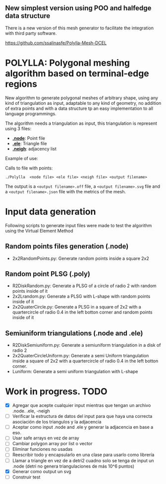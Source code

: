 
## New simplest version using POO and halfedge data structure

There is a new version of this mesh generator to facilitate the integration with third party software.

https://github.com/ssalinasfe/Polylla-Mesh-DCEL


# POLYLLA: Polygonal meshing algorithm based on terminal-edge regions

New algorithm to generate polygonal meshes of arbitrary shape, using any kind of triangulation as input, adaptable to any kind of geometry, no addition of extra points and with a data structure tp an easy implementation to all language programmings.

The algorithm needs a triangulation as input, this triangulation is represent using 3 files:

- **[.node](https://www.cs.cmu.edu/~quake/triangle.node.html)**: Point file
- **[.ele](https://www.cs.cmu.edu/~quake/triangle.ele.html)**: Triangle file
- **[.neigh](https://www.cs.cmu.edu/~quake/triangle.neigh.html)**: adjacency list

Example of use: 

Calls to file with points:

```./Polylla  <node file> <ele file> <neigh file> <output filename> ```


The output is a ```<output filename>.off``` file, a ```<output filename>.svg``` file and a ```<output filename>.json``` file with the metrics of the mesh.

# Input data generation

Following scripts to generate input files were made to test the algorithm using the Virtual Element Method

## Random points files generation (.node)

  - 2x2RandomPoints.py: Generate random points inside a square 2x2

## Random point PLSG (.poly)

  - R2DiskRandom.py: Generate a PLSG of a circle of radio 2 with random points inside of it
  - 2x2Lrandom.py: Generate a PLSG with L-shape with random points inside of it
  - 2x2QuaterCircle.py: Generate a PLSG in a square of 2x2 with a quartercircle of radio 0.4 in the left botton corner and random points inside of it

## Semiuniform triangulations (.node and .ele)
    
  - R2DiskSemiuniform.py: Generate a semiuniform triangulation in a disk of radio 2
  - 2x2QuaterCircleUniform.py: Generate a semi Uniform triangulation inside a square of 2x2 with a quartercircle of radio 0.4 in the left botton corner.
  - Luniform: Generate a semi uniform triangulation with L-shape
 
# Work in progress. TODO

  - [X] Agregar que acepte cualquier input mientras que tengan un archivo .node. .ele, -neigh
  - [ ] Verificar la estructura de datos del input para que haya una correcta asociación de los triangulos y la adjacencia
  - [ ] Aceptar como input .node and .ele y generar la adjacencia en base a  eso.
  - [ ] Usar safe arrays en vez de array
  - [ ] Cambiar polygon array por list o vector
  - [ ] Eliminar funciones no usadas
  - [ ] Reescribir todo y encapsularlo en una clase para usarlo como librería
  - [ ] Llamar a triangle en vez de a detri2 cuadno solo se tenga de input un .node (detri no genera triangulaciones de más 10^6 puntos)
  - [X] Generar como output un svg
  - [ ] Construir test